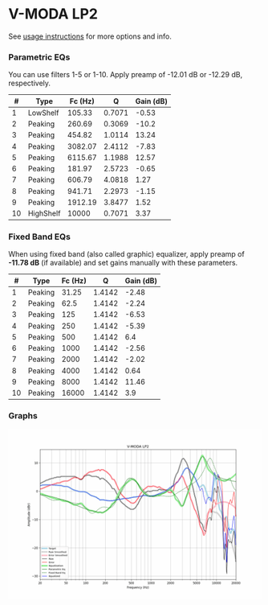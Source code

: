 # V-MODA LP2
See [usage instructions](https://github.com/jaakkopasanen/AutoEq#usage) for more options and info.

### Parametric EQs
You can use filters 1-5 or 1-10. Apply preamp of -12.01 dB or -12.29 dB, respectively.

|   # | Type      |   Fc (Hz) |      Q |   Gain (dB) |
|-----|-----------|-----------|--------|-------------|
|   1 | LowShelf  |    105.33 | 0.7071 |       -0.53 |
|   2 | Peaking   |    260.69 | 0.3069 |      -10.2  |
|   3 | Peaking   |    454.82 | 1.0114 |       13.24 |
|   4 | Peaking   |   3082.07 | 2.4112 |       -7.83 |
|   5 | Peaking   |   6115.67 | 1.1988 |       12.57 |
|   6 | Peaking   |    181.97 | 2.5723 |       -0.65 |
|   7 | Peaking   |    606.79 | 4.0818 |        1.27 |
|   8 | Peaking   |    941.71 | 2.2973 |       -1.15 |
|   9 | Peaking   |   1912.19 | 3.8477 |        1.52 |
|  10 | HighShelf |  10000    | 0.7071 |        3.37 |

### Fixed Band EQs
When using fixed band (also called graphic) equalizer, apply preamp of **-11.78 dB** (if available) and set gains manually with these parameters.

|   # | Type    |   Fc (Hz) |      Q |   Gain (dB) |
|-----|---------|-----------|--------|-------------|
|   1 | Peaking |     31.25 | 1.4142 |       -2.48 |
|   2 | Peaking |     62.5  | 1.4142 |       -2.24 |
|   3 | Peaking |    125    | 1.4142 |       -6.53 |
|   4 | Peaking |    250    | 1.4142 |       -5.39 |
|   5 | Peaking |    500    | 1.4142 |        6.4  |
|   6 | Peaking |   1000    | 1.4142 |       -2.56 |
|   7 | Peaking |   2000    | 1.4142 |       -2.02 |
|   8 | Peaking |   4000    | 1.4142 |        0.64 |
|   9 | Peaking |   8000    | 1.4142 |       11.46 |
|  10 | Peaking |  16000    | 1.4142 |        3.9  |

### Graphs
![](./V-MODA%20LP2.png)
